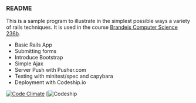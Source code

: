 ### README

This is a sample program to illustrate in the simplest possible ways a variety of rails techniques. It is used in the course [Brandeis Computer Science 236b](bit.ly/cosi236b).

* Basic Rails App
* Submitting forms
* Introduce Bootstrap
* Simple Ajax
* Server Push with Pusher.com
* Testing with minitest/spec and capybara
* Deployment with Codeship.io

[![Code Climate](https://codeclimate.com/github/pitosalas/formdemo.png)](https://codeclimate.com/github/pitosalas/formdemo)
[![Codeship](https://www.codeship.io/projects/e04e4cd0-9cbb-0131-26b1-1aaa96d08c73/status)